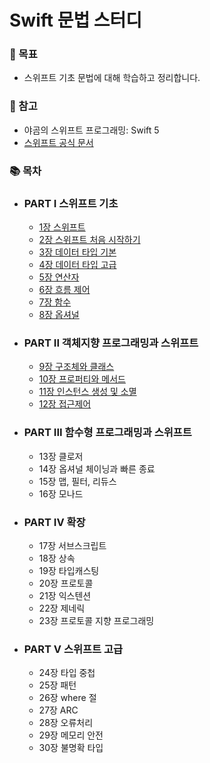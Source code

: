 # Swift 문법 스터디

### 📌 목표 
- 스위프트 기초 문법에 대해 학습하고 정리합니다.

### 📕 참고 
- 야곰의 스위프트 프로그래밍: Swift 5
- [스위프트 공식 문서](https://docs.swift.org/swift-book/LanguageGuide/TheBasics.html)

### 📚 목차
- ### PART I 스위프트 기초
    - [1장 스위프트](https://hyejikim.notion.site/1-bc3673babe62430ca4f56d8faa66f632)
    - [2장 스위프트 처음 시작하기](https://hyejikim.notion.site/2-27610a8cb17e4b9d88fae17823f94b4f)
    - [3장 데이터 타입 기본](https://hyejikim.notion.site/3-29125bd3384d41c0b651b8ffae3a31d0)
    - [4장 데이터 타입 고급](https://hyejikim.notion.site/4-d7ec56bf11dd4b29894d9140dcdd6606)
    - [5장 연산자](https://hyejikim.notion.site/5-b523d5c3348e480cbf7c0e5899d15e1e)
    - [6장 흐름 제어](https://hyejikim.notion.site/6-e2950dba461947bf8bbd6277d61dd30c)
    - [7장 함수](https://hyejikim.notion.site/7-b69a648b79c540449338014d429d010c)
    - [8장 옵셔널](https://hyejikim.notion.site/8-3c65d14983734f90a0c57b1c45858f00)


- ### PART II 객체지향 프로그래밍과 스위프트
    - [9장 구조체와 클래스](https://hyejikim.notion.site/9-9126d5e521ce4eeda83184856349399c)
    - [10장 프로퍼티와 메서드](https://hyejikim.notion.site/10-2d7df9168b724dd386e63dd25a49afa0)
    - [11장 인스턴스 생성 및 소멸](https://hyejikim.notion.site/11-5c2a8daadc3343609aa1db250a2e6086)
    - [12장 접근제어](https://hyejikim.notion.site/12-9c2a06c2a6bb4ff5ab5bc7eeaff33db2)


- ### PART III 함수형 프로그래밍과 스위프트
    - 13장 클로저
    - 14장 옵셔널 체이닝과 빠른 종료
    - 15장 맵, 필터, 리듀스
    - 16장 모나드


- ### PART IV 확장
    - 17장 서브스크립트
    - 18장 상속
    - 19장 타입캐스팅
    - 20장 프로토콜
    - 21장 익스텐션
    - 22장 제네릭
    - 23장 프로토콜 지향 프로그래밍


- ### PART V 스위프트 고급
    - 24장 타입 중첩
    - 25장 패턴
    - 26장 where 절
    - 27장 ARC
    - 28장 오류처리
    - 29장 메모리 안전
    - 30장 불명확 타입

